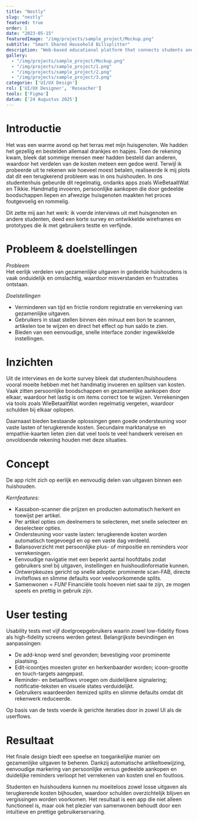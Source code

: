 ```yaml
---
title: "Nestly"
slug: "nestly"
featured: true
order: 1
date: "2023-05-15"
featuredImage: "/img/projects/sample_project/Mockup.png"
subtitle: "Smart Shared Household Billsplitter"
description: "Web-based educational platform that connects students and teachers with interactive tools and real-time communication"
gallery:
  - "/img/projects/sample_project/Mockup.png"
  - "/img/projects/sample_project/1.png"
  - "/img/projects/sample_project/2.png"
  - "/img/projects/sample_project/3.png"
categorie: ['UI/UX Design']
rol: ['UI/UX Designer', 'Reseacher']
tools: ['Figma']
datum: ['24 Augustus 2025']
---
```


# Introductie

Het was een warme avond op het terras met mijn huisgenoten. We hadden het gezellig en bestelden allemaal drankjes en hapjes. Toen de rekening kwam, bleek dat sommige mensen meer hadden besteld dan anderen, waardoor het verdelen van de kosten meteen een gedoe werd. Terwijl ik probeerde uit te rekenen wie hoeveel moest betalen, realiseerde ik mij plots dat dit een terugkerend probleem was in ons huishouden. In ons studentenhuis gebeurde dit regelmatig, ondanks apps zoals WieBetaaltWat en Tikkie. Handmatig invoeren, persoonlijke aankopen die door gedeelde boodschappen liepen en afwezige huisgenoten maakten het proces foutgevoelig en rommelig. 

Dit zette mij aan het werk: ik voerde interviews uit met huisgenoten en andere studenten, deed een korte survey en ontwikkelde wireframes en prototypes die ik met gebruikers testte en verfijnde.

# Probleem & doelstellingen

*Probleem*  
Het eerlijk verdelen van gezamenlijke uitgaven in gedeelde huishoudens is vaak onduidelijk en omslachtig, waardoor misverstanden en frustraties ontstaan.

*Doelstellingen*

- Verminderen van tijd en frictie rondom registratie en verrekening van gezamenlijke uitgaven.
- Gebruikers in staat stellen binnen één minuut een bon te scannen, artikelen toe te wijzen en direct het effect op hun saldo te zien.
- Bieden van een eenvoudige, snelle interface zonder ingewikkelde instellingen.

# Inzichten

Uit de interviews en de korte survey bleek dat studenten/huishoudens vooral moeite hebben met het handmatig invoeren en splitsen van kosten. Vaak zitten persoonlijke boodschappen en gezamenlijke aankopen door elkaar, waardoor het lastig is om items correct toe te wijzen. Verrekeningen via tools zoals WieBetaaltWat worden regelmatig vergeten, waardoor schulden bij elkaar oplopen. 

Daarnaast bieden bestaande oplossingen geen goede ondersteuning voor vaste lasten of terugkerende kosten. Secundaire marktanalyse en empathie-kaarten lieten zien dat veel tools te veel handwerk vereisen en onvoldoende rekening houden met deze situaties.

# Concept

De app richt zich op eerlijk en eenvoudig delen van uitgaven binnen een huishouden. 

*Kernfeatures:*

- Kassabon-scanner die prijzen en producten automatisch herkent en toewijst per artikel.
- Per artikel opties om deelnemers te selecteren, met snelle selecteer en deselecteer opties.
- Ondersteuning voor vaste lasten: terugkerende kosten worden automatisch toegevoegd en op een vaste dag verdeeld.
- Balansoverzicht met persoonlijke plus- of minpositie en reminders voor verrekeningen.
- Eenvoudige navigatie met een beperkt aantal hoofdtabs zodat gebruikers snel bij uitgaven, instellingen en huishoudinformatie kunnen.
- Ontwerpkeuzes gericht op snelle adoptie: prominente scan-FAB, directe inviteflows en slimme defaults voor veelvoorkomende splits.
- Samenwonen = *FUN!* Financiële tools hoeven niet saai te zijn, ze mogen speels en prettig in gebruik zijn.

# User testing

Usability tests met vijf doelgroepgebruikers waarin zowel low-fidelity flows als high-fidelity screens werden getest.
Belangrijkste bevindingen en aanpassingen:
- De add-knop werd snel gevonden; bevestiging voor prominente plaatsing.
- Edit-icoontjes moesten groter en herkenbaarder worden; icoon-grootte en touch-targets aangepast.
- Reminder- en betaalflows vroegen om duidelijkere signalering; notificatie-teksten en visuele states verduidelijkt.
- Gebruikers waardeerden itemized splits en slimme defaults omdat dit rekenwerk reduceerde.

Op basis van de tests voerde ik gerichte iteraties door in zowel UI als de userflows.

# Resultaat

Het finale design biedt een speelse en toegankelijke manier om gezamenlijke uitgaven te beheren. Dankzij automatische artikeltoewijzing, eenvoudige markering van persoonlijke versus gedeelde aankopen en duidelijke reminders verloopt het verrekenen van kosten snel en foutloos. 

Studenten en huishoudens kunnen nu moeiteloos zowel losse uitgaven als terugkerende kosten bijhouden, waardoor schulden overzichtelijk blijven en vergissingen worden voorkomen. Het resultaat is een app die niet alleen functioneel is, maar ook het plezier van samenwonen behoudt door een intuïtieve en prettige gebruikerservaring.